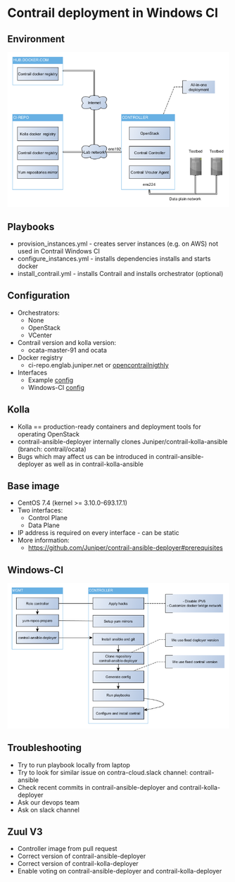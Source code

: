 # Contrail deployment in Windows CI

## Environment

![Windows CI Environment](Environment.png)

## Playbooks

* provision_instances.yml - creates server instances (e.g. on AWS) not used in Contrail Windows CI
* configure_instances.yml - installs dependencies installs and starts docker
* install_contrail.yml - installs Contrail and installs orchestrator (optional)

## Configuration

* Orchestrators:
  * None
  * OpenStack
  * VCenter
* Contrail version and kolla version:
  * ocata-master-91 and ocata
* Docker registry
  * ci-repo.englab.juniper.net or [opencontrailnigthly](https://hub.docker.com/u/opencontrailnightly/)
* Interfaces
  * Example [config](https://github.com/Juniper/contrail-ansible-deployer/blob/master/config/)
  * Windows-CI [config](https://github.com/Juniper/contrail-windows-ci/blob/master/ansible/roles/contrail-ansible-deployer/templates/instances.j2)

## Kolla

* Kolla == production-ready containers and deployment tools for operating OpenStack
* contrail-ansible-deployer internally clones Juniper/contrail-kolla-ansible (branch: contrail/ocata)
* Bugs which may affect us can be introduced in contrail-ansible-deployer as well as in contrail-kolla-ansible

## Base image

* CentOS 7.4 (kernel >= 3.10.0-693.17.1)
* Two interfaces:
  * Control Plane
  * Data Plane
* IP address is required on every interface - can be static
* More information:
  * https://github.com/Juniper/contrail-ansible-deployer#prerequisites

## Windows-CI

![Controller Deployment Flow](ControllerDeployment.png)

## Troubleshooting

* Try to run playbook locally from laptop
* Try to look for similar issue on contra-cloud.slack channel: contrail-ansible
* Check recent commits in contrail-ansible-deployer and contrail-kolla-deployer
* Ask our devops team
* Ask on slack channel

## Zuul V3

* Controller image from pull request
* Correct version of contrail-ansible-deployer
* Correct version of contrail-kolla-deployer
* Enable voting on contrail-ansible-deployer and contrail-kolla-deployer
